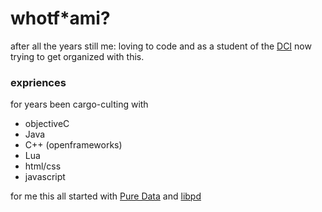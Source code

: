 # whotf*ami?

after all the years still me: loving to code and as a student of the [DCI](https://start.digitalcareerinstitute.org/become-a-python-backend-developer) now trying to get organized with this.

### expriences

for years been cargo-culting with
- objectiveC
- Java
- C++ (openframeworks)
- Lua
- html/css
- javascript

for me this all started with [Pure Data](https://puredata.info/) and [libpd](https://github.com/libpd)
